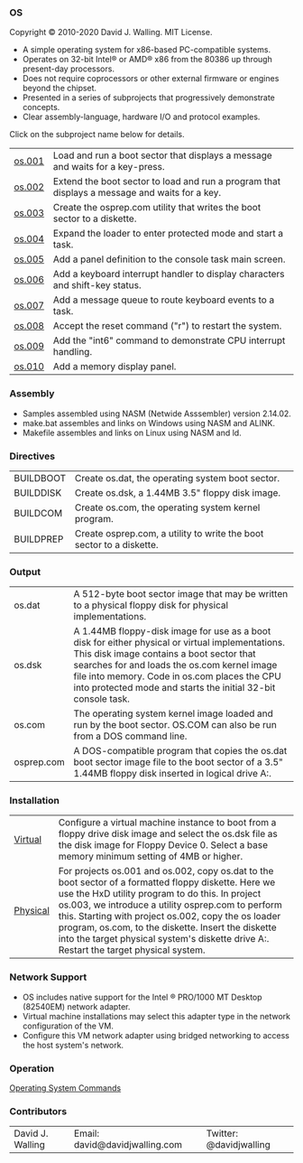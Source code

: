 ### OS

Copyright :copyright: 2010-2020 David J. Walling. MIT License.

- A simple operating system for x86-based PC-compatible systems.
- Operates on 32-bit Intel:registered: or AMD:registered: x86 from the 80386 up through present-day processors.
- Does not require coprocessors or other external firmware or engines beyond the chipset.
- Presented in a series of subprojects that progressively demonstrate concepts.
- Clear assembly-language, hardware I/O and protocol examples.

Click on the subproject name below for details.

<table>
<tr><td><a href="/src/os.001/README.md">os.001</a></td><td>Load and run a boot sector that displays a message and waits for a key-press.</td></tr>
<tr><td><a href="/src/os.002/README.md">os.002</a></td><td>Extend the boot sector to load and run a program that displays a message and waits for a key.</td></tr>
<tr><td><a href="/src/os.003/README.md">os.003</a></td><td>Create the osprep.com utility that writes the boot sector to a diskette.</td></tr>
<tr><td><a href="/docs/OS004.md">os.004</a></td><td>Expand the loader to enter protected mode and start a task.</td></tr>
<tr><td><a href="/docs/OS005.md">os.005</a></td><td>Add a panel definition to the console task main screen.</td></tr>
<tr><td><a href="/docs/OS006.md">os.006</a></td><td>Add a keyboard interrupt handler to display characters and shift-key status.</td></tr>
<tr><td><a href="/docs/OS007.md">os.007</a></td><td>Add a message queue to route keyboard events to a task.</td></tr>
<tr><td><a href="/docs/OS008.md">os.008</a></td><td>Accept the reset command ("r") to restart the system.</td></tr>
<tr><td><a href="/docs/OS009.md">os.009</a></td><td>Add the "int6" command to demonstrate CPU interrupt handling.</td></tr>
<tr><td><a href="/docs/OS010.md">os.010</a></td><td>Add a memory display panel.</td></tr>
<!--
<tr><td><a href="docs/OS010.md">os.010</a></td><td>Add memory allocation and deallocation routines</td></tr>
<tr><td><a href="docs/OS011.md">os.011</a></td><td>Display memory sizes reported by BIOS and Real-Time Clock (RTC)</td></tr>
<tr><td><a href="docs/OS012.md">os.012</a></td><td>Add "date", "time" and related commands with RTC chip support</td></tr>
<tr><td><a href="docs/OS013.md">os.013</a></td><td>Probe and display PCI devices</td></tr>
<tr><td><a href="docs/OS014.md">os.014</a></td><td>Display Ethernet adapter memory I/O address and port</td></tr>
<tr><td><a href="docs/OS015.md">os.015</a></td><td>Initialize and reset discovered PCI network adapter</td></tr>
<tr><td><a href="docs/OS016.md">os.016</a></td><td>Receive an Ethernet frame from the network</td></tr>
<tr><td><a href="docs/OS017.md">os.017</a></td><td>Add a second task and IRQ0-driven task switching</td></tr>
<tr><td><a href="docs/OS018.md">os.018</a></td><td>Load and run a task (program) from disk</td></tr>
<tr><td><a href="docs/OS019.md">os.019</a></td><td>Start, stop and list tasks</td></tr>
<tr><td><a href="docs/OS020.md">os.020</a></td><td>Configure tasks to run at start-up</td></tr>
-->
</table>

### Assembly

- Samples assembled using NASM (Netwide Asssembler) version 2.14.02.
- make.bat assembles and links on Windows using NASM and ALINK.
- Makefile assembles and links on Linux using NASM and ld.

### Directives

<table>
<tr><td>BUILDBOOT</td><td>Create os.dat, the operating system boot sector.</td></tr>
<tr><td>BUILDDISK</td><td>Create os.dsk, a 1.44MB 3.5" floppy disk image.</td></tr>
<tr><td>BUILDCOM</td><td>Create os.com, the operating system kernel program.</td></tr>
<tr><td>BUILDPREP</td><td>Create osprep.com, a utility to write the boot sector to a diskette.</td></tr>
</table>

### Output

<table>
<tr><td>os.dat</td><td>A 512-byte boot sector image that may be written to a physical floppy disk for physical implementations.</td></tr>
<tr><td>os.dsk</td><td>A 1.44MB floppy-disk image for use as a boot disk for either physical or virtual implementations. This disk image contains a boot sector that searches for and loads the os.com kernel image file into memory. Code in os.com places the CPU into protected mode and starts the initial 32-bit console task.</td></tr>
<tr><td>os.com</td><td>The operating system kernel image loaded and run by the boot sector. OS.COM can also be run from a DOS command line.</td></tr>
<tr><td>osprep.com</td><td>A DOS-compatible program that copies the os.dat boot sector image file to the boot sector of a 3.5" 1.44MB floppy disk inserted in logical drive A:.</td></tr>
</table>

### Installation

<table>
<tr><td><a href="/docs/VIRTUAL.md">Virtual</a></td><td>Configure a virtual machine instance to boot from a floppy drive disk image and select the os.dsk file as the disk image for Floppy Device 0. Select a base memory minimum setting of 4MB or higher.</td></tr>
<tr><td><a href="/docs/PHYSICAL.md">Physical</a></td><td>For projects os.001 and os.002, copy os.dat to the boot sector of a formatted floppy diskette. Here we use the HxD utility program to do this. In project os.003, we introduce a utility osprep.com to perform this. Starting with project os.002, copy the os loader program, os.com, to the diskette. Insert the diskette into the target physical system's diskette drive A:. Restart the target physical system.</td></tr>
</table>

### Network Support

- OS includes native support for the Intel :registered: PRO/1000 MT Desktop (82540EM) network adapter.
- Virtual machine installations may select this adapter type in the network configuration of the VM.
- Configure this VM network adapter using bridged networking to access the host system's network.

### Operation

[Operating System Commands](/docs/COMMANDS.md)

### Contributors

<table>
<tr><td>David J. Walling</td><td>Email: david@davidjwalling.com</td><td>Twitter: @davidjwalling</td></tr>
</table>
